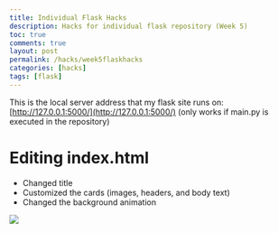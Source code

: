 ```yaml
---
title: Individual Flask Hacks
description: Hacks for individual flask repository (Week 5) 
toc: true
comments: true
layout: post
permalink: /hacks/week5flaskhacks
categories: [hacks]
tags: [flask]
---
```



This is the local server address that my flask site runs on: [http://127.0.0.1:5000/](http://127.0.0.1:5000/) (only works if main.py is executed in the repository)

# Editing index.html
- Changed title
- Customized the cards (images, headers, and body text)
- Changed the background animation

![]({{site.baseurl}}/images/flaskindexhtml.jpg)